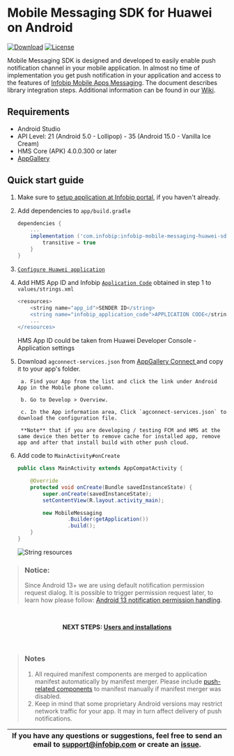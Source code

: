 # Mobile Messaging SDK for Huawei on Android

[![Download](https://img.shields.io/github/v/tag/infobip/mobile-messaging-sdk-huawei?label=maven%20central)](https://mvnrepository.com/artifact/com.infobip/infobip-mobile-messaging-huawei-sdk)
[![License](https://img.shields.io/github/license/infobip/mobile-messaging-sdk-huawei.svg?label=License)](https://github.com/infobip/mobile-messaging-sdk-huawei/blob/master/LICENSE)

Mobile Messaging SDK is designed and developed to easily enable push notification channel in your mobile application. In almost no time of implementation you get push notification in your application and access to the features of <a href="https://www.infobip.com/en/products/mobile-app-messaging" target="_blank">Infobip Mobile Apps Messaging</a>. The document describes library integration steps. Additional information can be found in our <a href="https://github.com/infobip/mobile-messaging-sdk-huawei/wiki" target="_blank">Wiki</a>.

## Requirements

- Android Studio
- API Level: 21 (Android 5.0 - Lollipop) - 35 (Android 15.0 - Vanilla Ice Cream)
- HMS Core (APK) 4.0.0.300 or later
- [AppGallery](https://huaweimobileservices.com/appgallery/)

## Quick start guide

1. Make sure to <a href="https://www.infobip.com/docs/mobile-app-messaging/getting-started#create-and-enable-a-mobile-application-profile" target="_blank">setup application at Infobip portal</a>, if you haven't already.
2. Add dependencies to `app/build.gradle`
    ```groovy
    dependencies {
        ...
        implementation ('com.infobip:infobip-mobile-messaging-huawei-sdk:7.2.1@aar') {
            transitive = true
        }
    }
    ```

3. <a href="https://developer.huawei.com/consumer/en/doc/development/HMSCore-Guides/android-config-agc-0000001050170137" target="_blank">`Configure Huawei application`</a> 
4. Add HMS App ID and Infobip <a href="https://www.infobip.com/docs/mobile-app-messaging/getting-started#copy-application-code-create-and-enable-a-mobile-application-profile" target="_blank">`Application Code`</a> obtained in step 1 to `values/strings.xml`
    ```groovy
    <resources>
        <string name="app_id">SENDER ID</string>
        <string name="infobip_application_code">APPLICATION CODE</string>
        ...
    </resources>
    ```
   HMS App ID could be taken from Huawei Developer Console - Application settings

5. Download `agconnect-services.json` from <a href="https://developer.huawei.com/consumer/ru/service/josp/agc/index.html"  target="_blank">AppGallery Connect </a> and copy it to your app's folder.
        
        a. Find your App from the list and click the link under Android App in the Mobile phone column.
        
        b. Go to Develop > Overview.
        
        c. In the App information area, Click `agconnect-services.json` to download the configuration file.
        
        **Note** that if you are developing / testing FCM and HMS at the same device then better to remove cache for installed app, remove app and after that install build with other push cloud. 
 
6. Add code to `MainActivity#onCreate`

    ```java
    public class MainActivity extends AppCompatActivity {

        @Override
        protected void onCreate(Bundle savedInstanceState) {
            super.onCreate(savedInstanceState);
            setContentView(R.layout.activity_main);

            new MobileMessaging
                    .Builder(getApplication())
                    .build();
        }
    }
    ```
    <img src="https://github.com/infobip/mobile-messaging-sdk-android/wiki/images/QSGActivity.png?raw=true" alt="String resources"/>

> ### Notice:
> Since Android 13+ we are using default notification permission request dialog.
> It is possible to trigger permission request later, to learn how please follow: <a href="https://github.com/infobip/mobile-messaging-sdk-android/wiki/Android-13-Notification-Permission-Handling" target="_blank">Android 13 notification permission handling</a>.


<br>
<p align="center"><b>NEXT STEPS: <a href="https://github.com/infobip/mobile-messaging-sdk-android/wiki/Users-and-installations">Users and installations</a></b></p>
<br>

> ### Notes
> 1. All required manifest components are merged to application manifest automatically by manifest merger. Please include <a href="https://github.com/infobip/mobile-messaging-sdk-huawei/wiki/Android-Manifest-components#push-notifications" target="_blank">push-related components</a> to manifest manually if manifest merger was disabled.
> 2. Keep in mind that some proprietary Android versions may restrict network traffic for your app. It may in turn affect delivery of push notifications.
     <br>

| If you have any questions or suggestions, feel free to send an email to support@infobip.com or create an <a href="https://github.com/infobip/mobile-messaging-sdk-huawei/issues" target="_blank">issue</a>. |
|---|




